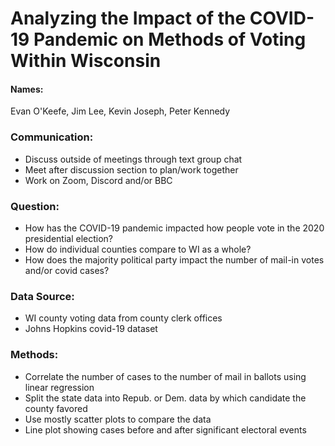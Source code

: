 # Analyzing the Impact of the COVID-19 Pandemic on Methods of Voting Within Wisconsin

#### Names:

Evan O'Keefe, Jim Lee, Kevin Joseph, Peter Kennedy

### Communication:
- Discuss outside of meetings through text group chat
- Meet after discussion section to plan/work together
- Work on Zoom, Discord and/or BBC 

### Question:
- How has the COVID-19 pandemic impacted how people vote in the 2020 presidential election?
- How do individual counties compare to WI as a whole?
- How does the majority political party impact the number of mail-in votes and/or covid cases?

### Data Source:
- WI county voting data from county clerk offices
- Johns Hopkins covid-19 dataset

### Methods:
- Correlate the number of cases to the number of mail in ballots using linear regression
- Split the state data into Repub. or Dem. data by which candidate the county favored
- Use mostly scatter plots to compare the data
- Line plot showing cases before and after significant electoral events
